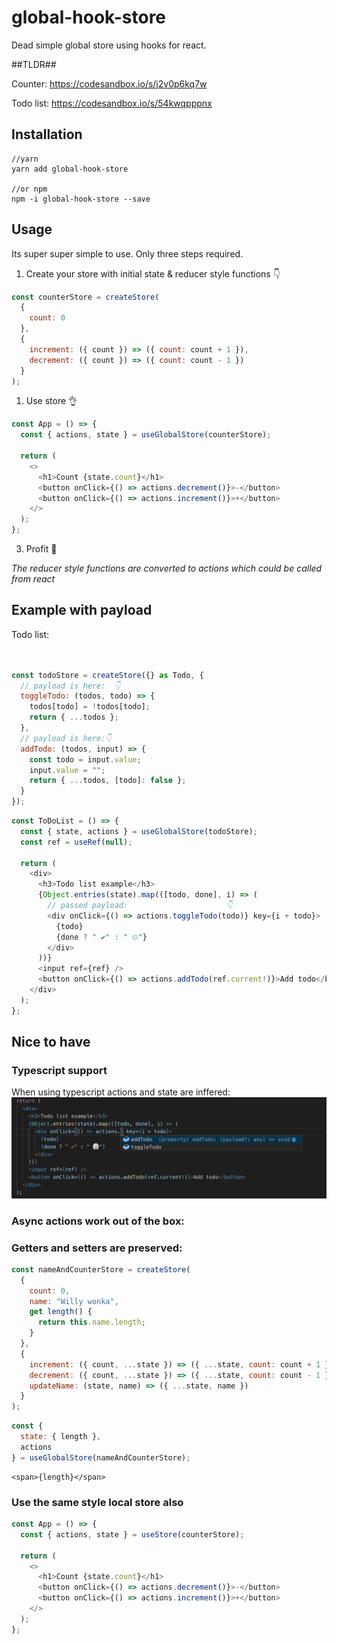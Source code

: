 # global-hook-store

Dead simple global store using hooks for react.

##TLDR##

Counter: https://codesandbox.io/s/j2v0p6kq7w

Todo list: https://codesandbox.io/s/54kwqpppnx

## Installation

    //yarn
    yarn add global-hook-store

    //or npm
    npm -i global-hook-store --save

## Usage

Its super super simple to use. Only three steps required.

1. Create your store with initial state & reducer style functions 👇

```javascript
const counterStore = createStore(
  {
    count: 0
  },
  {
    increment: ({ count }) => ({ count: count + 1 }),
    decrement: ({ count }) => ({ count: count - 1 })
  }
);
```

1. Use store 👌

```javascript
const App = () => {
  const { actions, state } = useGlobalStore(counterStore);

  return (
    <>
      <h1>Count {state.count}</h1>
      <button onClick={() => actions.decrement()}>-</button>
      <button onClick={() => actions.increment()}>+</button>
    </>
  );
};
```

3. Profit 🎉

_The reducer style functions are converted to actions which could be called from react_

## Example with payload

Todo list:

```javascript


const todoStore = createStore({} as Todo, {
  // payload is here:  👇
  toggleTodo: (todos, todo) => {
    todos[todo] = !todos[todo];
    return { ...todos };
  },
  // payload is here:👇
  addTodo: (todos, input) => {
    const todo = input.value;
    input.value = "";
    return { ...todos, [todo]: false };
  }
});

```

```javascript
const ToDoList = () => {
  const { state, actions } = useGlobalStore(todoStore);
  const ref = useRef(null);

  return (
    <div>
      <h3>Todo list example</h3>
      {Object.entries(state).map(([todo, done], i) => (
        // passed payload:                      👇
        <div onClick={() => actions.toggleTodo(todo)} key={i + todo}>
          {todo}
          {done ? " ✔" : " ⏲"}
        </div>
      ))}
      <input ref={ref} />
      <button onClick={() => actions.addTodo(ref.current!)}>Add todo</button>
    </div>
  );
};
```

## Nice to have

### Typescript support

When using typescript actions and state are inffered:
![Inferred Types](typescript.png "Inffered types")

### Async actions work out of the box:

### Getters and setters are preserved:

```javascript
const nameAndCounterStore = createStore(
  {
    count: 0,
    name: "Willy wonka",
    get length() {
      return this.name.length;
    }
  },
  {
    increment: ({ count, ...state }) => ({ ...state, count: count + 1 }),
    decrement: ({ count, ...state }) => ({ ...state, count: count - 1 }),
    updateName: (state, name) => ({ ...state, name })
  }
);
```

```javascript
const {
  state: { length },
  actions
} = useGlobalStore(nameAndCounterStore);
```

```
<span>{length}</span>
```

### Use the same style local store also

```javascript
const App = () => {
  const { actions, state } = useStore(counterStore);

  return (
    <>
      <h1>Count {state.count}</h1>
      <button onClick={() => actions.decrement()}>-</button>
      <button onClick={() => actions.increment()}>+</button>
    </>
  );
};
```
